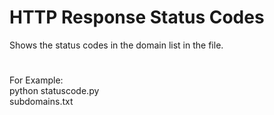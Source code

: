 # HTTP Response Status Codes
Shows the status codes in the domain list in the file.
#
For Example:																																																																			
python statuscode.py																																																															
subdomains.txt

